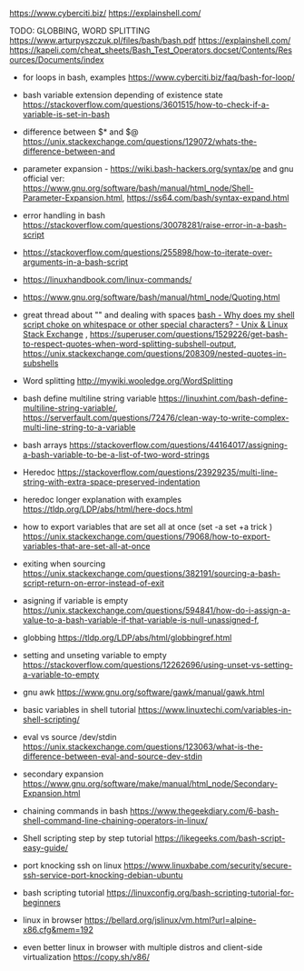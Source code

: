 https://www.cyberciti.biz/
https://explainshell.com/

TODO: GLOBBING, WORD SPLITTING
https://www.arturpyszczuk.pl/files/bash/bash.pdf
https://explainshell.com/
https://kapeli.com/cheat_sheets/Bash_Test_Operators.docset/Contents/Resources/Documents/index
- for loops in bash, examples  https://www.cyberciti.biz/faq/bash-for-loop/
- bash variable extension depending of existence state https://stackoverflow.com/questions/3601515/how-to-check-if-a-variable-is-set-in-bash
- difference between $* and $@ https://unix.stackexchange.com/questions/129072/whats-the-difference-between-and
- parameter expansion - https://wiki.bash-hackers.org/syntax/pe and gnu official ver: https://www.gnu.org/software/bash/manual/html_node/Shell-Parameter-Expansion.html, https://ss64.com/bash/syntax-expand.html
- error handling in bash https://stackoverflow.com/questions/30078281/raise-error-in-a-bash-script
- https://stackoverflow.com/questions/255898/how-to-iterate-over-arguments-in-a-bash-script
- https://linuxhandbook.com/linux-commands/
- https://www.gnu.org/software/bash/manual/html_node/Quoting.html
- great thread about "" and dealing with spaces [bash - Why does my shell script choke on whitespace or other special characters? - Unix & Linux Stack Exchange](https://unix.stackexchange.com/questions/131766/why-does-my-shell-script-choke-on-whitespace-or-other-special-characters) , https://superuser.com/questions/1529226/get-bash-to-respect-quotes-when-word-splitting-subshell-output, https://unix.stackexchange.com/questions/208309/nested-quotes-in-subshells
- Word splitting http://mywiki.wooledge.org/WordSplitting
- bash define multiline string variable https://linuxhint.com/bash-define-multiline-string-variable/,  https://serverfault.com/questions/72476/clean-way-to-write-complex-multi-line-string-to-a-variable
- bash arrays https://stackoverflow.com/questions/44164017/assigning-a-bash-variable-to-be-a-list-of-two-word-strings
- Heredoc https://stackoverflow.com/questions/23929235/multi-line-string-with-extra-space-preserved-indentation
- heredoc longer explanation with examples https://tldp.org/LDP/abs/html/here-docs.html
- how to export variables that are set all at once (set -a set +a trick ) https://unix.stackexchange.com/questions/79068/how-to-export-variables-that-are-set-all-at-once
- exiting when sourcing https://unix.stackexchange.com/questions/382191/sourcing-a-bash-script-return-on-error-instead-of-exit
- asigning if variable is empty https://unix.stackexchange.com/questions/594841/how-do-i-assign-a-value-to-a-bash-variable-if-that-variable-is-null-unassigned-f, 
- globbing https://tldp.org/LDP/abs/html/globbingref.html
- setting and unseting variable to empty https://stackoverflow.com/questions/12262696/using-unset-vs-setting-a-variable-to-empty
- gnu awk https://www.gnu.org/software/gawk/manual/gawk.html
- basic variables in shell tutorial https://www.linuxtechi.com/variables-in-shell-scripting/
- eval vs source /dev/stdin https://unix.stackexchange.com/questions/123063/what-is-the-difference-between-eval-and-source-dev-stdin
- secondary expansion https://www.gnu.org/software/make/manual/html_node/Secondary-Expansion.html
- chaining commands in bash https://www.thegeekdiary.com/6-bash-shell-command-line-chaining-operators-in-linux/
- Shell scripting step by step tutorial https://likegeeks.com/bash-script-easy-guide/
- port knocking ssh on linux https://www.linuxbabe.com/security/secure-ssh-service-port-knocking-debian-ubuntu
- bash scripting tutorial https://linuxconfig.org/bash-scripting-tutorial-for-beginners

- linux in browser https://bellard.org/jslinux/vm.html?url=alpine-x86.cfg&mem=192
- even better linux in browser with multiple distros and client-side virtualization https://copy.sh/v86/
